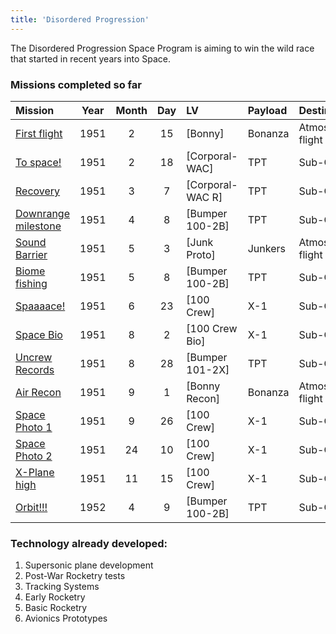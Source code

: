 ```yaml
---
title: 'Disordered Progression'
---
```


The Disordered Progression Space Program is aiming to win the wild race that started in recent years into Space. 

### Missions completed so far 


| Mission                                                     | Year | Month | Day | LV                                          | Payload | Destination           |
|:------------------------------------------------------------|:----:|:-----:|:---:|:--------------------------------------------|:--------|:----------------------|
| [First flight](/missions/1951-02-15-first-launch.md)  | 1951 | 2     | 15  | [Bonny]        | Bonanza | Atmospheric flight    |
| [To space!](/missions/1951-02-18-to-space.md)     | 1951 | 2     | 18  | [Corporal-WAC] | TPT     | Sub-Orbital           |
| [Recovery](/missions/recovery.md)     | 1951 | 3     | 7   | [Corporal-WAC R] | TPT     | Sub-Orbital           |
| [Downrange milestone](/missions/downrange.md)  | 1951 | 4     | 8   | [Bumper 100-2B]  | TPT     | Sub-Orbital           |
| [Sound Barrier](/missions/sound-barrier.md)  | 1951 | 5     | 3   | [Junk Proto] | Junkers | Atmospheric flight    |
| [Biome fishing](/missions/biome-sr.md)  | 1951 | 5     | 8   | [Bumper 100-2B] | TPT | Sub-Orbital         |
| [Spaaaace!](/missions/crewed-so.md)      | 1951 | 6     | 23  | [100 Crew]        | X-1     | Sub-Orbital           |
| [Space Bio](/missions/crewed-bio.md)      | 1951 |  8    |  2  | [100 Crew Bio]    | X-1     | Sub-Orbital           |
| [Uncrew Records](/missions/sr-records.md) | 1951 | 8     | 28   | [Bumper 101-2X] | TPT | Sub-Orbital       |
| [Air Recon](/missions/plane-photo.md) | 1951 | 9     | 1   | [Bonny Recon]     | Bonanza | Atmospheric flight    |
| [Space Photo 1](/missions/crewed-photo1.md)  | 1951 | 9     |  26 | [100 Crew]      | X-1     | Sub-Orbital           |
| [Space Photo 2](/missions/crewed-photo2.md)  | 1951 |  24   |  10 | [100 Crew]      | X-1     | Sub-Orbital           |
| [X-Plane high](/missions/xplane-high.md)    | 1951 | 11    | 15  | [100 Crew]       | X-1     | Sub-Orbital           |
| [Orbit!!!](/missions/first-orbit.md)  | 1952 | 4     | 9   | [Bumper 100-2B] | TPT     | Sub-Orbital           |

### Technology already developed:

1. Supersonic plane development
1. Post-War Rocketry tests
1. Tracking Systems
1. Early Rocketry
1. Basic Rocketry
1. Avionics Prototypes
